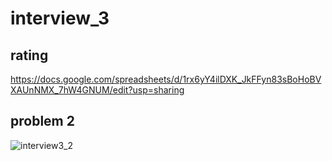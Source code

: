 # interview_3
## rating
https://docs.google.com/spreadsheets/d/1rx6yY4ilDXK_JkFFyn83sBoHoBVXAUnNMX_7hW4GNUM/edit?usp=sharing


## problem 2
![interview3_2](https://github.com/ahmaderaqi/interview_3/assets/118004544/4c2b923b-b14f-4c45-8344-542a80ab3fef)
